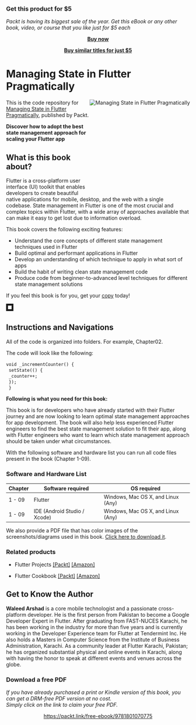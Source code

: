 
### Get this product for $5

<i>Packt is having its biggest sale of the year. Get this eBook or any other book, video, or course that you like just for $5 each</i>


<b><p align='center'>[Buy now](https://packt.link/9781801070775)</p></b>


<b><p align='center'>[Buy similar titles for just $5](https://subscription.packtpub.com/search)</p></b>


# Managing State in Flutter Pragmatically

<a href="https://www.packtpub.com/product/managing-state-in-flutter-pragmatically/9781801070775?utm_source=github&utm_medium=repository&utm_campaign=9781801070775"><img src="https://static.packt-cdn.com/products/9781801070775/cover/smaller" alt="Managing State in Flutter Pragmatically" height="256px" align="right"></a>

This is the code repository for [Managing State in Flutter Pragmatically](https://www.packtpub.com/product/managing-state-in-flutter-pragmatically/9781801070775?utm_source=github&utm_medium=repository&utm_campaign=9781801070775), published by Packt.

**Discover how to adopt the best state management approach for scaling your Flutter app**

## What is this book about?
Flutter is a cross-platform user interface (UI) toolkit that enables developers to create beautiful native applications for mobile, desktop, and the web with a single codebase. State management in Flutter is one of the most crucial and complex topics within Flutter, with a wide array of approaches available that can make it easy to get lost due to information overload.

This book covers the following exciting features:
* Understand the core concepts of different state management techniques used in Flutter
* Build optimal and performant applications in Flutter
* Develop an understanding of which technique to apply in what sort of apps
* Build the habit of writing clean state management code
* Produce code from beginner-to-advanced level techniques for different state management solutions

If you feel this book is for you, get your [copy](https://www.amazon.com/dp/1801070776) today!

<a href="https://www.packtpub.com/?utm_source=github&utm_medium=banner&utm_campaign=GitHubBanner"><img src="https://raw.githubusercontent.com/PacktPublishing/GitHub/master/GitHub.png" 
alt="https://www.packtpub.com/" border="5" /></a>


## Instructions and Navigations
All of the code is organized into folders. For example, Chapter02.

The code will look like the following:
```
void _incrementCounter() {
 setState(() {
 _counter++;
 });
 }
```

**Following is what you need for this book:**

This book is for developers who have already started with their Flutter journey and are now looking to learn optimal state management approaches for app development. The book will also help less experienced Flutter engineers to find the best state management solution to fit their app, along with Flutter engineers who want to learn which state management approach should be taken under what circumstances.

With the following software and hardware list you can run all code files present in the book (Chapter 1-09).

### Software and Hardware List

| Chapter  | Software required                   | OS required                        |
| -------- | ------------------------------------| -----------------------------------|
| 1 - 09   | Flutter                             | Windows, Mac OS X, and Linux (Any) |
| 1 - 09   | IDE (Android Studio / Xcode)        | Windows, Mac OS X, and Linux (Any) |


We also provide a PDF file that has color images of the screenshots/diagrams used in this book. [Click here to download it](https://static.packt-cdn.com/downloads/9781801070775_ColorImages.pdf).



### Related products <Other books you may enjoy>
* Flutter Projects [[Packt]](https://www.packtpub.com/product/flutter-projects/9781838647773?utm_source=github&utm_medium=repository&utm_campaign=9781838647773) [[Amazon]](https://www.amazon.com/dp/1838647775)

* Flutter Cookbook [[Packt]](https://www.packtpub.com/product/flutter-cookbook/9781838823382?utm_source=github&utm_medium=repository&utm_campaign=9781838823382) [[Amazon]](https://www.amazon.com/dp/1838823387)

## Get to Know the Author
**Waleed Arshad**
is a core mobile technologist and a passionate cross-platform developer. He is the first person from Pakistan to become a Google Developer Expert in Flutter. After graduating from FAST-NUCES Karachi, he has been working in the industry for more than five years and is currently working in the Developer Experience team for Flutter at Tendermint Inc. He also holds a Masters in Computer Science from the Institute of Business Administration, Karachi. As a community leader at Flutter Karachi, Pakistan; he has organized substantial physical and online events in Karachi, along with having the honor to speak at different events and venues across the globe.




### Download a free PDF

 <i>If you have already purchased a print or Kindle version of this book, you can get a DRM-free PDF version at no cost.<br>Simply click on the link to claim your free PDF.</i>
<p align="center"> <a href="https://packt.link/free-ebook/9781801070775">https://packt.link/free-ebook/9781801070775 </a> </p>